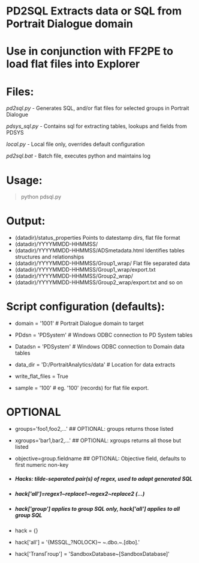 # PD2SQL Extracts data or SQL from Portrait Dialogue domain
# Use in conjunction with FF2PE to load flat files into Explorer

# Files:
*pd2sql.py* - Generates SQL, and/or flat files for selected groups in Portrait Dialogue

*pdsys_sql.py*  - Contains sql for extracting tables, lookups and fields from PDSYS

*local.py*   - Local file only, overrides default configuration

*pd2sql.bat*   - Batch file, executes python and maintains log 

# Usage:

> python pdsql.py 

# Output:

- (datadir)/status_properties                    Points to datestamp dirs, flat file format
- (datadir)/YYYYMMDD-HHMMSS/                     
- (datadir)/YYYYMMDD-HHMMSS/ADSmetadata.html     Identifies tables structures and relationships
- (datadir)/YYYYMMDD-HHMMSS/Group1_wrap/         Flat file separated data
- (datadir)/YYYYMMDD-HHMMSS/Group1_wrap/export.txt
- (datadir)/YYYYMMDD-HHMMSS/Group2_wrap/
- (datadir)/YYYYMMDD-HHMMSS/Group2_wrap/export.txt
and so on


# Script configuration (defaults):

- domain = '1001'   # Portrait Dialogue domain to target
- PDdsn = 'PDSystem'  # Windows ODBC connection to PD System tables
- Datadsn = 'PDSystem'  # Windows ODBC connection to Domain data tables
- data_dir = 'D:/PortraitAnalytics/data' # Location for data extracts

- write_flat_files = True
- sample = '100' # eg. '100' (records) for flat file export.

# OPTIONAL
-  groups='foo1,foo2,...'  ## OPTIONAL: groups returns those listed
-  xgroups='bar1,bar2,...'  ## OPTIONAL: xgroups returns all those but listed
-  objective=group.fieldname ## OPTIONAL: Objective field, defaults to first numeric non-key

- ##### Hacks:  tilde-separated pair(s) of regex, used to adapt generated SQL
- ##### hack['all']=regex1~replace1~regex2~replace2 (...)
- ##### hack['group'] applies to group SQL only, hack['all'] applies to all group SQL
- hack = {}
- hack['all'] = '{MSSQL_?NOLOCK}~ ~\.dbo\.~.[dbo].'
- hack['TransГroup'] = 'SandboxDatabase~[SandboxDatabase]'
 
